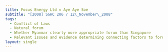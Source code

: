 ```yaml
---
title: Focus Energy Ltd v Aye Aye Soe
subtitle: "[2008] SGHC 206 / 12\_November\_2008"
tags:
  - Conflict of Laws
  - Natural forum
  - Whether Myanmar clearly more appropriate forum than Singapore
  - Relevant issues and evidence determining connecting factors to forum
layout: single
---
```


